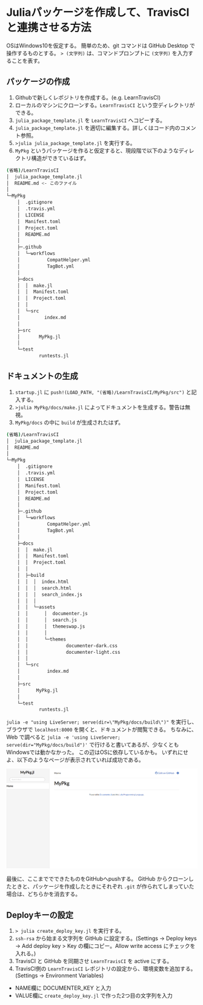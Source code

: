 # Juliaパッケージを作成して、TravisCIと連携させる方法
OSはWindows10を仮定する。
簡単のため、git コマンドは GitHub Desktop で操作するものとする。
`> (文字列)` は、コマンドプロンプトに `(文字列)` を入力することを表す。

## パッケージの作成
1. Githubで新しくレポジトリを作成する。(e.g. LearnTravisCI)
1. ローカルのマシンにクローンする。`LearnTravisCI` という空ディレクトリができる。
1. `julia_package_template.jl` を `LearnTravisCI` へコピーする。
1. `julia_package_template.jl` を適切に編集する。詳しくはコード内のコメント参照。
1. `>julia julia_package_template.jl` を実行する。
1. `MyPkg` というパッケージを作ると仮定すると、現段階で以下のようなディレクトリ構造ができているはず。

```bash
(省略)/LearnTravisCI
│  julia_package_template.jl
│  README.md <- このファイル
│
└─MyPkg
    │  .gitignore
    │  .travis.yml
    │  LICENSE
    │  Manifest.toml
    │  Project.toml
    │  README.md
    │
    ├─.github
    │  └─workflows
    │          CompatHelper.yml
    │          TagBot.yml
    │
    ├─docs
    │  │  make.jl
    │  │  Manifest.toml
    │  │  Project.toml
    │  │
    │  └─src
    │         index.md
    │
    ├─src
    │       MyPkg.jl
    │
    └─test
            runtests.jl
```

## ドキュメントの生成
1. `startup.jl` に `push!(LOAD_PATH, "(省略)/LearnTravisCI/MyPkg/src")` と記入する。
1. `>julia MyPkg/docs/make.jl` によってドキュメントを生成する。警告は無視。
1. `MyPkg/docs` の中に `build` が生成されたはず。

```bash
(省略)/LearnTravisCI
│  julia_package_template.jl
│  README.md
│
└─MyPkg
    │  .gitignore
    │  .travis.yml
    │  LICENSE
    │  Manifest.toml
    │  Project.toml
    │  README.md
    │
    ├─.github
    │  └─workflows
    │          CompatHelper.yml
    │          TagBot.yml
    │
    ├─docs
    │  │  make.jl
    │  │  Manifest.toml
    │  │  Project.toml
    │  │
    │  ├─build
    │  │  │  index.html
    │  │  │  search.html
    │  │  │  search_index.js
    │  │  │
    │  │  └─assets
    │  │      │  documenter.js
    │  │      │  search.js
    │  │      │  themeswap.js
    │  │      │
    │  │      └─themes
    │  │              documenter-dark.css
    │  │              documenter-light.css
    │  │
    │  └─src
    │          index.md
    │
    ├─src
    │      MyPkg.jl
    │
    └─test
            runtests.jl
```

`julia -e "using LiveServer; serve(dir=\"MyPkg/docs/build\")"`
を実行し、ブラウザで `localhost:8000` を開くと、ドキュメントが閲覧できる。
ちなみに、Web で調べると
`julia -e 'using LiveServer; serve(dir="MyPkg/docs/build")'`
で行けると書いてあるが、少なくともWindowsでは動かなかった。
この辺はOSに依存しているかも。
いずれにせよ、以下のようなページが表示されていれば成功である。

![こんなん](home_document.png)

最後に、ここまででできたものをGitHubへpushする。
GitHub からクローンしたときと、パッケージを作成したときにそれぞれ `.git` が作られてしまっていた場合は、どちらかを消去する。


## Deployキーの設定
1. `> julia create_deploy_key.jl` を実行する。
1. `ssh-rsa` から始まる文字列を GitHub に設定する。(Settings -> Deploy keys -> Add deploy key > Key の欄にコピー。Allow write access にチェックを入れる。)
1. TravisCI と GitHub を同期させ `LearnTravisCI` を active にする。
1. TravisCI側の `LearnTravisCI` レポジトリの設定から、環境変数を追加する。(Settings -> Environment Variables)
  - NAME欄に DOCUMENTER_KEY と入力
  - VALUE欄に `create_deploy_key.jl` で作った2つ目の文字列を入力
